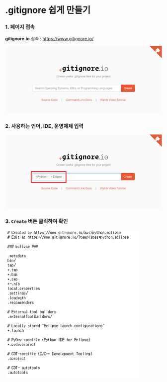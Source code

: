 # .gitignore 쉽게 만들기



### 1. 페이지 접속

**gitignore.io** 접속 : https://www.gitignore.io/

![gitignore1](images/gitignore1.png)



### 2. 사용하는 언어, IDE, 운영체제 입력

![gitignore2](images/gitignore2.png)



### 3. `Create` 버튼 클릭하여 확인

![gitignore3](images/gitignore3.png)